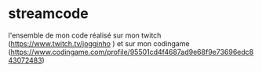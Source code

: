 # streamcode
l'ensemble de mon code réalisé sur mon twitch (https://www.twitch.tv/jogginho ) et sur mon codingame (https://www.codingame.com/profile/95501cd4f4687ad9e68f9e73696edc843072483)
